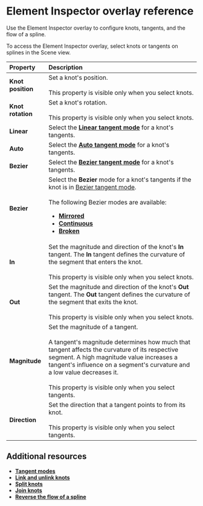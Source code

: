 # Element Inspector overlay reference
  
Use the Element Inspector overlay to configure knots, tangents, and the flow of a spline. 

To access the Element Inspector overlay, select knots or tangents on splines in the Scene view.  

| **Property**          | **Description**           |
| :-------------------- | :-------------------------| 
| **Knot position** |  Set a knot's position. </br></br>  This property is visible only when you select knots. |
| **Knot rotation** | Set a knot's rotation. </br></br>  This property is visible only when you select knots. |
| **Linear** |  Select the **[Linear tangent mode](tangent-modes.md#linear-tangent-mode)** for a knot's tangents. |
| **Auto** | Select the **[Auto tangent mode](tangent-modes.md#auto-tangent-mode)** for a knot's tangents. |
| **Bezier** | Select the **[Bezier tangent mode](tangent-modes.md#bezier-tangent-mode)** for a knot's tangents. |
| **Bezier** | Select the **Bezier** mode for a knot's tangents if the knot is in [Bezier tangent mode](tangent-modes.md#bezier-tangent-mode). </br> </br> The following Bezier modes are available: <ul><li> [**Mirrored**](tangent-modes.md#mirrored-bezier-mode) </li> <li> [**Continuous**](tangent-modes.md#continuous-bezier-mode) </li> <li> [**Broken**](tangent-modes.md#broken-bezier-mode) </li> </ul> | 
| **In** | Set the magnitude and direction of the knot's **In** tangent. The **In** tangent defines the curvature of the segment that enters the knot. </br> </br> This property is visible only when you select knots. |
| **Out**|  Set the magnitude and direction of the knot's **Out** tangent. The **Out** tangent defines the curvature of the segment that exits the knot. </br> </br> This property is visible only when you select knots. |
| **Magnitude** | Set the magnitude of a tangent. </br> </br> A tangent's magnitude determines how much that tangent affects the curvature of its respective segment. A high magnitude value increases a tangent's influence on a segment's curvature and a low value decreases it. </br> </br> This property is visible only when you select tangents. |
| **Direction** | Set the direction that a tangent points to from its knot. </br> </br> This property is visible only when you select tangents. |


 
## Additional resources

- [**Tangent modes**](tangent-modes.md)
- [**Link and unlink knots**](link-unlink-knots.md)
- [**Split knots**](split-knots.md)
- [**Join knots**](join-knots.md)
- [**Reverse the flow of a spline**](reverse-spline-flow.md)